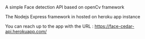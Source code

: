 A simple Face detection API based on openCv framework

The Nodejs Express framework in hosted on heroku app instance

You can reach up to the app with the URL : https://face-cedar-api.herokuapp.com/
